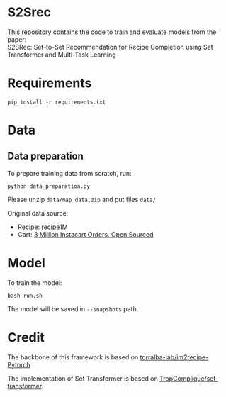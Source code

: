 # S2Srec
This repository contains the code to train and evaluate models from the paper:  
S2SRec: Set-to-Set Recommendation for Recipe Completion using Set Transformer and Multi-Task Learning
# Requirements
```shell
pip install -r requirements.txt
```
# Data
## Data preparation
To prepare training data from scratch, run:
```shell
python data_preparation.py
```
Please unzip `data/map_data.zip` and put files `data/`

Original data source:

* Recipe: [recipe1M](http://im2recipe.csail.mit.edu/dataset/download/) 
* Cart: [3 Million Instacart Orders, Open Sourced](https://tech.instacart.com/3-million-instacart-orders-open-sourced-d40d29ead6f2)

# Model
To train the model:
```shell
bash run.sh
```
The model will be saved in `--snapshots` path.

# Credit
The backbone of this framework is based on [torralba-lab/im2recipe-Pytorch](https://github.com/torralba-lab/im2recipe-Pytorch)

The implementation of Set Transformer is based on [TropComplique/set-transformer](https://github.com/TropComplique/set-transformer).
